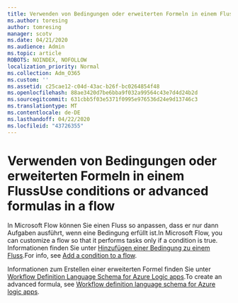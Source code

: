 ```yaml
---
title: Verwenden von Bedingungen oder erweiterten Formeln in einem Fluss
ms.author: toresing
author: tomresing
manager: scotv
ms.date: 04/21/2020
ms.audience: Admin
ms.topic: article
ROBOTS: NOINDEX, NOFOLLOW
localization_priority: Normal
ms.collection: Adm_O365
ms.custom: ''
ms.assetid: c25cae12-c04d-43ac-b26f-bc0264854f48
ms.openlocfilehash: 88ae3420d7be6bba9f032a99564c43e7d4d24b2d
ms.sourcegitcommit: 631cbb5f03e5371f0995e976536d24e9d13746c3
ms.translationtype: MT
ms.contentlocale: de-DE
ms.lasthandoff: 04/22/2020
ms.locfileid: "43726355"
---
```

# <a name="use-conditions-or-advanced-formulas-in-a-flow"></a><span data-ttu-id="4e077-102">Verwenden von Bedingungen oder erweiterten Formeln in einem Fluss</span><span class="sxs-lookup"><span data-stu-id="4e077-102">Use conditions or advanced formulas in a flow</span></span>

<span data-ttu-id="4e077-103">In Microsoft Flow können Sie einen Fluss so anpassen, dass er nur dann Aufgaben ausführt, wenn eine Bedingung erfüllt ist.</span><span class="sxs-lookup"><span data-stu-id="4e077-103">In Microsoft Flow, you can customize a flow so that it performs tasks only if a condition is true.</span></span> <span data-ttu-id="4e077-104">Informationen finden Sie unter [Hinzufügen einer Bedingung zu einem Fluss](https://go.microsoft.com/fwlink/?linkid=872112).</span><span class="sxs-lookup"><span data-stu-id="4e077-104">For info, see [Add a condition to a flow](https://go.microsoft.com/fwlink/?linkid=872112).</span></span>
  
<span data-ttu-id="4e077-105">Informationen zum Erstellen einer erweiterten Formel finden Sie unter [Workflow Definition Language Schema for Azure Logic apps](https://aka.ms/logicexpressions).</span><span class="sxs-lookup"><span data-stu-id="4e077-105">To create an advanced formula, see [Workflow definition language schema for Azure logic apps](https://aka.ms/logicexpressions).</span></span>
  

